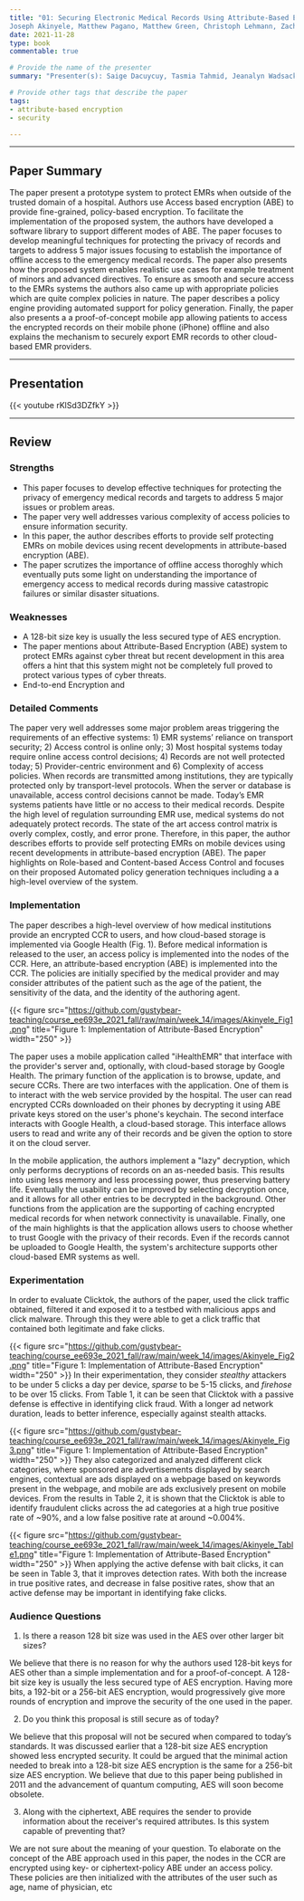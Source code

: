 ```yaml
---
title: "01: Securing Electronic Medical Records Using Attribute-Based Encryption On Mobile Devices
Joseph Akinyele, Matthew Pagano, Matthew Green, Christoph Lehmann, Zachary Peterson, Aviel Rubin"
date: 2021-11-28
type: book
commentable: true

# Provide the name of the presenter
summary: "Presenter(s): Saige Dacuycuy, Tasmia Tahmid, Jeanalyn Wadsack-Myers"

# Provide other tags that describe the paper
tags:
- attribute-based encryption
- security

---
```


***
## Paper Summary
The paper present a prototype system to protect EMRs when outside of the trusted domain of a hospital. Authors use Access based encryption (ABE) to provide fine-grained, policy-based encryption. To facilitate the implementation of the proposed system, the authors have developed a software library to support different modes of ABE. The paper focuses to develop meaningful techniques for protecting the privacy of records and targets to address 5 major issues focusing to establish the importance of offline access to the emergency medical records. The paper also presents how the proposed system enables realistic use cases for example treatment of minors and advanced directives. To ensure as smooth and secure access to the EMRs systems the authors also came up with appropriate policies which are quite complex policies in nature. The paper describes a policy engine providing automated support for policy generation. Finally, the paper also presents a a proof-of-concept mobile app allowing patients to access the encrypted records on their mobile phone (iPhone) offline and also explains the mechanism to securely export EMR records to other cloud-based EMR providers.

***

## Presentation
{{< youtube rKlSd3DZfkY >}}

***

## Review
### Strengths
- This paper focuses to develop effective techniques for protecting the privacy of emergency medical records and targets to address 5 major issues or problem areas. 
- The paper very well addresses various complexity of access policies to ensure information security. 
- In this paper, the author describes  efforts to provide self protecting EMRs on mobile devices using recent developments in attribute-based encryption (ABE).
- The paper scrutizes the importance of offline access thoroghly which eventually puts some light on understanding the importance of emergency access to medical records during massive catastropic failures or similar disaster situations.  

### Weaknesses
- A 128-bit size key is usually the less secured type of AES encryption.
- The paper mentions about Attribute-Based Encryption (ABE) system to protect EMRs against cyber threat but recent development in this area offers a hint that this system might not be completely full proved to protect various types of cyber threats. 
- End-to-end Encryption and 

### Detailed Comments
The paper very well addresses some major problem areas triggering the requirements of an effective systems: 1) EMR systems’ reliance on transport security; 2) Access control is online only; 3) Most hospital systems today require online access control decisions; 4) Records are not well protected today; 5) Provider-centric environment and 6) Complexity of access policies.
When records are transmitted among institutions, they are typically protected only by transport-level protocols. When the server or database is unavailable, access control decisions cannot be made. Today’s EMR systems patients have little or no access to their medical records. Despite the high level of regulation surrounding EMR use, medical systems do not adequately protect records. The state of the art access control matrix is overly complex, costly, and error prone. Therefore, in this paper, the author describes  efforts to provide self protecting EMRs on mobile devices using recent developments in attribute-based encryption (ABE). The paper highlights on Role-based and Content-based Access Control and focuses on their proposed Automated policy generation techniques including a a high-level overview of the system.

### Implementation

The paper describes a high-level overview of how medical institutions provide an encrypted CCR to users, and how cloud-based storage is implemented via Google Health (Fig. 1). Before medical information is released to the user, an access policy is implemented into the nodes of the CCR. Here, an attribute-based encryption (ABE) is implemented into the CCR. The policies are initially specified by the medical provider and may consider attributes of the patient such as the age of the patient, the sensitivity of the data, and the identity of the authoring agent. 

{{< figure src="https://github.com/gustybear-teaching/course_ee693e_2021_fall/raw/main/week_14/images/Akinyele_Fig1.png" title="Figure 1: Implementation of Attribute-Based Encryption" width="250" >}}

The paper uses a mobile application called "iHealthEMR" that interface with the provider's server and, optionally, with cloud-based storage by Google Health. The primary function of the application is to browse, update, and secure CCRs. There are two interfaces with the application. One of them is to interact with the web service provided by the hospital. The user can read encrypted CCRs downloaded on their phones by decrypting it using ABE private keys stored on the user's phone's keychain. The second interface interacts with Google Health, a cloud-based storage. This interface allows users to read and write any of their records and be given the option to store it on the cloud server.

In the mobile application, the authors implement a "lazy" decryption, which only performs decryptions of records on an as-needed basis. This results into using less memory and less processing power, thus preserving battery life. Eventually the usability can be improved by selecting decryption once, and it allows for all other entries to be decrypted in the background. Other functions from the application are the supporting of caching encrypted medical records for when network connectivity is unavailable. Finally, one of the main highlights is that the application allows users to choose whether to trust Google with the privacy of their records. Even if the records cannot be uploaded to Google Health, the system's architecture supports other cloud-based EMR systems as well.

### Experimentation
In order to evaluate Clicktok, the authors of the paper, used the click traffic obtained, filtered it and exposed it to a testbed with malicious apps and click malware. Through this they were able to get a click traffic that contained both legitimate and fake clicks.

{{< figure src="https://github.com/gustybear-teaching/course_ee693e_2021_fall/raw/main/week_14/images/Akinyele_Fig2.png" title="Figure 1: Implementation of Attribute-Based Encryption" width="250" >}}
In their experimentation, they consider *stealthy* attackers to be under 5 clicks a day per device, *sparse* to be 5-15 clicks, and *firehose* to be over 15 clicks. From Table 1, it can be seen that Clicktok with a passive defense is effective in identifying click fraud. With a longer ad network duration, leads to better inference, especially against stealth attacks.

{{< figure src="https://github.com/gustybear-teaching/course_ee693e_2021_fall/raw/main/week_14/images/Akinyele_Fig3.png" title="Figure 1: Implementation of Attribute-Based Encryption" width="250" >}}
They also categorized and analyzed different click categories, where sponsored are advertisements displayed by search engines, contextual are ads displayed on a webpage based on keywords present in the webpage, and mobile are ads exclusively present on mobile devices. From the results in Table 2, it is shown that the Clicktok is able to identify fraudulent clicks across the ad categories at a high true positive rate of ~90%, and a low false positive rate at around ~0.004%.

{{< figure src="https://github.com/gustybear-teaching/course_ee693e_2021_fall/raw/main/week_14/images/Akinyele_Table1.png" title="Figure 1: Implementation of Attribute-Based Encryption" width="250" >}}
When applying the active defense with bait clicks, it can be seen in Table 3, that it improves detection rates. With both the increase in true positive rates, and decrease in false positive rates, show that an active defense may be important in identifying fake clicks.

### Audience Questions
1. Is there a reason 128 bit size was used in the AES over other larger bit sizes?

  We believe that there is no reason for why the authors used 128-bit keys for AES other than a simple implementation and for a proof-of-concept. A 128-bit size key is usually the less secured type of AES encryption. Having more bits, a 192-bit or a 256-bit AES encryption, would progressively give more rounds of encryption and improve the security of the one used in the paper. 

2. Do you think this proposal is still secure as of today?

  We believe that this proposal will not be secured when compared to today’s standards. It was discussed earlier that a 128-bit size AES encryption showed less encrypted security. It could be argued that the minimal action needed to break into a 128-bit size AES encryption is the same for a 256-bit size AES encryption. We believe that due to this paper being published in 2011 and the advancement of quantum computing, AES will soon become obsolete.

3. Along with the ciphertext, ABE requires the sender to provide information about the receiver's required attributes. Is this system capable of preventing that?

  We are not sure about the meaning of your question. To elaborate on the concept of the ABE approach used in this paper, the nodes in the CCR are encrypted using key- or ciphertext-policy ABE under an access policy. These policies are then initialized with the attributes of the user such as age, name of physician, etc
